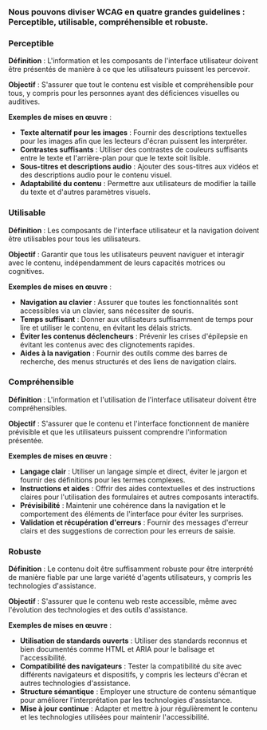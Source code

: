 ### Nous pouvons diviser WCAG en quatre grandes guidelines : Perceptible, utilisable, compréhensible et robuste.

### Perceptible

**Définition** : L'information et les composants de l'interface utilisateur doivent être présentés de manière à ce que les utilisateurs puissent les percevoir.

**Objectif** : S'assurer que tout le contenu est visible et compréhensible pour tous, y compris pour les personnes ayant des déficiences visuelles ou auditives.

**Exemples de mises en œuvre** :

- **Texte alternatif pour les images** : Fournir des descriptions textuelles pour les images afin que les lecteurs d'écran puissent les interpréter.
- **Contrastes suffisants** : Utiliser des contrastes de couleurs suffisants entre le texte et l'arrière-plan pour que le texte soit lisible.
- **Sous-titres et descriptions audio** : Ajouter des sous-titres aux vidéos et des descriptions audio pour le contenu visuel.
- **Adaptabilité du contenu** : Permettre aux utilisateurs de modifier la taille du texte et d'autres paramètres visuels.

### Utilisable

**Définition** : Les composants de l'interface utilisateur et la navigation doivent être utilisables pour tous les utilisateurs.

**Objectif** : Garantir que tous les utilisateurs peuvent naviguer et interagir avec le contenu, indépendamment de leurs capacités motrices ou cognitives.

**Exemples de mises en œuvre** :

- **Navigation au clavier** : Assurer que toutes les fonctionnalités sont accessibles via un clavier, sans nécessiter de souris.
- **Temps suffisant** : Donner aux utilisateurs suffisamment de temps pour lire et utiliser le contenu, en évitant les délais stricts.
- **Éviter les contenus déclencheurs** : Prévenir les crises d'épilepsie en évitant les contenus avec des clignotements rapides.
- **Aides à la navigation** : Fournir des outils comme des barres de recherche, des menus structurés et des liens de navigation clairs.

### Compréhensible

**Définition** : L'information et l'utilisation de l'interface utilisateur doivent être compréhensibles.

**Objectif** : S'assurer que le contenu et l'interface fonctionnent de manière prévisible et que les utilisateurs puissent comprendre l'information présentée.

**Exemples de mises en œuvre** :

- **Langage clair** : Utiliser un langage simple et direct, éviter le jargon et fournir des définitions pour les termes complexes.
- **Instructions et aides** : Offrir des aides contextuelles et des instructions claires pour l'utilisation des formulaires et autres composants interactifs.
- **Prévisibilité** : Maintenir une cohérence dans la navigation et le comportement des éléments de l'interface pour éviter les surprises.
- **Validation et récupération d'erreurs** : Fournir des messages d'erreur clairs et des suggestions de correction pour les erreurs de saisie.

### Robuste

**Définition** : Le contenu doit être suffisamment robuste pour être interprété de manière fiable par une large variété d'agents utilisateurs, y compris les technologies d'assistance.

**Objectif** : S'assurer que le contenu web reste accessible, même avec l'évolution des technologies et des outils d'assistance.

**Exemples de mises en œuvre** :

- **Utilisation de standards ouverts** : Utiliser des standards reconnus et bien documentés comme HTML et ARIA pour le balisage et l'accessibilité.
- **Compatibilité des navigateurs** : Tester la compatibilité du site avec différents navigateurs et dispositifs, y compris les lecteurs d'écran et autres technologies d'assistance.
- **Structure sémantique** : Employer une structure de contenu sémantique pour améliorer l'interprétation par les technologies d'assistance.
- **Mise à jour continue** : Adapter et mettre à jour régulièrement le contenu et les technologies utilisées pour maintenir l'accessibilité.